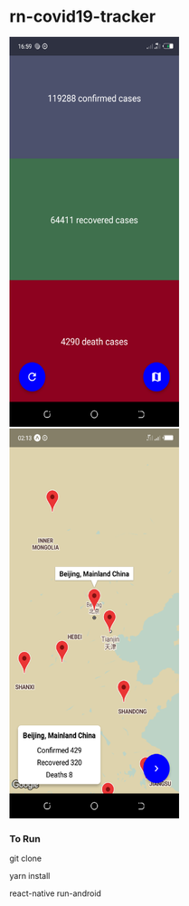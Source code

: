 # rn-covid19-tracker


<img src="/assets/home.png" width="300" height="690">

<img src="/assets/map.png" width="300" height="690">

<h3>To Run</h3>

git clone

yarn install

react-native run-android